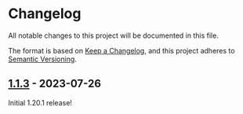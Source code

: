 # Changelog

All notable changes to this project will be documented in this file.

The format is based on [Keep a Changelog],
and this project adheres to [Semantic Versioning].

## [1.1.3] - 2023-07-26

Initial 1.20.1 release!

<!-- Links -->
[keep a changelog]: https://keepachangelog.com/en/1.0.0/
[semantic versioning]: https://semver.org/spec/v2.0.0.html

<!-- Versions -->
[1.1.3]: https://github.com/AlmostReliable/merequester/releases/tag/v1.20.1-fabric-1.1.3
